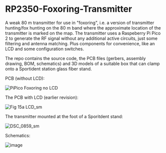 # RP2350-Foxoring-Transmitter
A weak 80 m transmitter for use in "foxoring", i.e. a version of transmitter hunting/fox hunting on the 80 m band where the approximate location of the transmitter is marked on the map. The transmitter uses a Raspeberry Pi Pico 2 to generate the RF signal without any additional active circuits, just some filtering and antenna matching. Plus components for convenience, like an LCD and some configuration switches.

The repo contains the source code, the PCB files (gerbers, assembly drawing, BOM, schematics) and 3D models of a suitable box that can clamp onto a Sportident station glass fiber stand.

PCB (without LCD):

![PiPico Foxoring no LCD](https://github.com/user-attachments/assets/ce08ca88-3ed7-40ae-8c90-eaa94995137f)

The PCB with LCD (earlier revision):

![Fig 15a LCD_sm](https://github.com/user-attachments/assets/7b22539b-96d0-4b47-b3f3-ced71eb2e023)

The transmitter mounted at the foot of a Sporitdent stand:

![DSC_0859_sm](https://github.com/user-attachments/assets/86b480d4-5155-4a47-b4ae-fe523be919c1)

Schematics:

![image](https://github.com/user-attachments/assets/ed596fe9-ad6b-4d29-a701-4ba3609cdc74)
